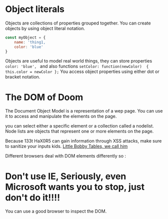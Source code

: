 # Object literals

Objects are collections of properties grouped together.
You can create objects by using object literal notation. 

```js
const myObject = {
    name: 'thing1,
    color: 'blue'
} 
```

Objects are useful to model real world things, they can store properties `color: 'blue', ` and also functions `setColor: function(newColor)  { this.color = newColor };`
You access object properties using either dot or bracket notation.

# The  DOM of Doom

The Document Object Model is a representation of a wep page. You can use it to access and manipulate the elements on the page.

you can select either a specific element or a collection called a nodelist.
Node lists are objects that represent one or more elements on the page.

Because 133t HaX0R5 can gain information through XSS attacks, make sure to sanitize your inputs kids.
[Little Bobby Tables, we call him](https://xkcd.com/327/ ) 

Different browsers deal with DOM elements differently so :
# Don't use IE, Seriously, even Microsoft wants you to stop, just don't do it!!!!

You can use a good browser to inspect the DOM.

